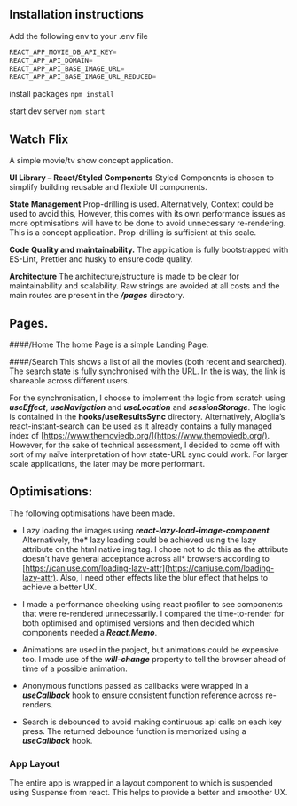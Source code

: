 ## Installation instructions

Add the following env to your .env file

```js
REACT_APP_MOVIE_DB_API_KEY=
REACT_APP_API_DOMAIN=
REACT_APP_API_BASE_IMAGE_URL=
REACT_APP_API_BASE_IMAGE_URL_REDUCED=
```
install packages
`npm install`

start dev server
`npm start`


## Watch Flix

A simple movie/tv show concept application.

**UI Library – React/Styled Components**
Styled Components is chosen to simplify building reusable and flexible UI components.

**State Management**
Prop-drilling is used. Alternatively, Context could be used to avoid this, However, this comes with its own performance issues as more optimisations will have to be done to avoid unnecessary re-rendering. This is a concept application. Prop-drilling is sufficient at this scale.

**Code Quality and maintainability.**
The application is fully bootstrapped with ES-Lint, Prettier and husky to ensure code quality.

**Architecture**
The architecture/structure is made to be clear for maintainability and scalability. Raw strings are avoided at all costs and the main routes are present in the ***/pages*** directory.

## Pages.

####/Home
The home Page is a simple Landing Page.

####/Search
This shows a list of all the movies (both recent and searched). The search state is fully synchronised with the URL. In the is way, the link is shareable across different users.

For the synchronisation, I choose to implement the logic from scratch using ***useEffect***, ***useNavigation*** and ***useLocation*** and ***sessionStorage***.  The logic is contained in the **hooks/useResultsSync** directory. Alternatively, Aloglia’s react-instant-search can be used as it already contains a fully managed index of [https://www.themoviedb.org/](https://www.themoviedb.org/). However, for the sake of technical assessment, I decided to come off with sort of my naïve interpretation of how state-URL sync could work. For larger scale applications, the later may be more performant.



## **Optimisations:**
The following optimisations have been made.

- Lazy loading the images using ***react-lazy-load-image-component**.* Alternatively, the* lazy loading could be achieved using the lazy attribute on the html native img tag. I chose not to do this as the attribute doesn’t have general acceptance across all* browsers according to [https://caniuse.com/loading-lazy-attr](https://caniuse.com/loading-lazy-attr). Also, I need other effects like the blur effect that helps to achieve a better UX.

-  I made a performance checking using react profiler to see components that were re-rendered unnecessarily. I compared the time-to-render for both optimised and optimised versions and then decided which components needed a ***React.Memo***.

-  Animations are used in the project, but animations could be expensive too. I made use of the ***will-change*** property to tell the browser ahead of time of a possible animation.

- Anonymous functions passed as callbacks were wrapped in a ***useCallback*** hook to ensure consistent function reference across re-renders.

- Search is debounced to avoid making continuous api calls on each key press. The returned debounce function is memorized using a ***useCallback*** hook.

### App Layout
The entire app is wrapped in a layout component to which is suspended using Suspense from react. This helps to provide a better and smoother UX.
